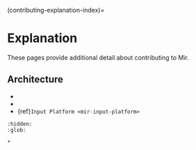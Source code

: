 (contributing-explanation-index)=

# Explanation
These pages provide additional detail about contributing to Mir.

## Architecture
- [](mir-architecture)
- [](mir-libraries)
- {ref}`Input Platform <mir-input-platform>`

```{toctree}
:hidden:
:glob:

*
```
